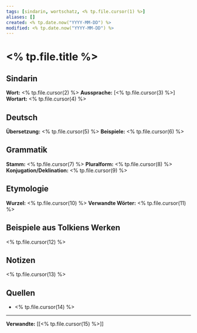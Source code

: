 ```yaml
---
tags: [sindarin, wortschatz, <% tp.file.cursor(1) %>]
aliases: []
created: <% tp.date.now("YYYY-MM-DD") %>
modified: <% tp.date.now("YYYY-MM-DD") %>
---
```


# <% tp.file.title %>

## Sindarin
**Wort:** <% tp.file.cursor(2) %>
**Aussprache:** [<% tp.file.cursor(3) %>]
**Wortart:** <% tp.file.cursor(4) %>

## Deutsch
**Übersetzung:** <% tp.file.cursor(5) %>
**Beispiele:** <% tp.file.cursor(6) %>

## Grammatik
**Stamm:** <% tp.file.cursor(7) %>
**Pluralform:** <% tp.file.cursor(8) %>
**Konjugation/Deklination:** <% tp.file.cursor(9) %>

## Etymologie
**Wurzel:** <% tp.file.cursor(10) %>
**Verwandte Wörter:** <% tp.file.cursor(11) %>

## Beispiele aus Tolkiens Werken
<% tp.file.cursor(12) %>

## Notizen
<% tp.file.cursor(13) %>

## Quellen
- <% tp.file.cursor(14) %>

---
**Verwandte:** [[<% tp.file.cursor(15) %>]]